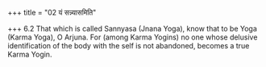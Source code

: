 +++
title = "02 यं सन्न्यासमिति"

+++
6.2 That which is called Sannyasa (Jnana Yoga), know that to be Yoga
(Karma Yoga), O Arjuna. For (among Karma Yogins) no one whose delusive
identification of the body with the self is not abandoned, becomes a
true Karma Yogin.
